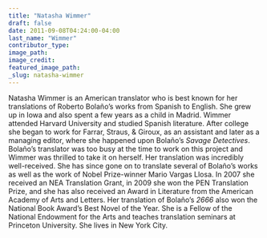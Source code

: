 ```yaml
---
title: "Natasha Wimmer"
draft: false
date: 2011-09-08T04:24:00-04:00
last_name: "Wimmer"
contributor_type:
image_path:
image_credit:
featured_image_path:
_slug: natasha-wimmer
---
```


Natasha Wimmer is an American translator who is best known for her translations of Roberto Bolaño’s works from Spanish to English. She grew up in Iowa and also spent a few years as a child in Madrid. Wimmer attended Harvard University and studied Spanish literature. After college she began to work for Farrar, Straus, & Giroux, as an assistant and later as a managing editor, where she happened upon Bolaño’s _Savage Detectives_. Bolaño’s translator was too busy at the time to work on this project and Wimmer was thrilled to take it on herself. Her translation was incredibly well-received. She has since gone on to translate several of Bolaño’s works as well as the work of Nobel Prize-winner Mario Vargas Llosa. In 2007 she received an NEA Translation Grant, in 2009 she won the PEN Translation Prize, and she has also received an Award in Literature from the American Academy of Arts and Letters. Her translation of Bolaño’s _2666_ also won the National Book Award’s Best Novel of the Year. She is a Fellow of the National Endowment for the Arts and teaches translation seminars at Princeton University. She lives in New York City.

